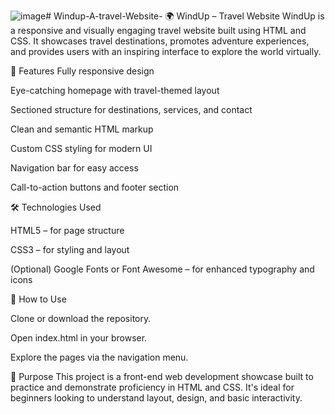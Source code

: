 ![image](https://github.com/user-attachments/assets/e4608570-35c5-4578-9e17-aad5ed7158f4)# Windup-A-travel-Website-
🌍 WindUp – Travel Website
WindUp is a responsive and visually engaging travel website built using HTML and CSS. It showcases travel destinations, promotes adventure experiences, and provides users with an inspiring interface to explore the world virtually.

🚀 Features
Fully responsive design

Eye-catching homepage with travel-themed layout

Sectioned structure for destinations, services, and contact

Clean and semantic HTML markup

Custom CSS styling for modern UI

Navigation bar for easy access

Call-to-action buttons and footer section

🛠️ Technologies Used

HTML5 – for page structure

CSS3 – for styling and layout

(Optional) Google Fonts or Font Awesome – for enhanced typography and icons

📌 How to Use

Clone or download the repository.

Open index.html in your browser.

Explore the pages via the navigation menu.

🎯 Purpose
This project is a front-end web development showcase built to practice and demonstrate proficiency in HTML and CSS. It's ideal for beginners looking to understand layout, design, and basic interactivity.
